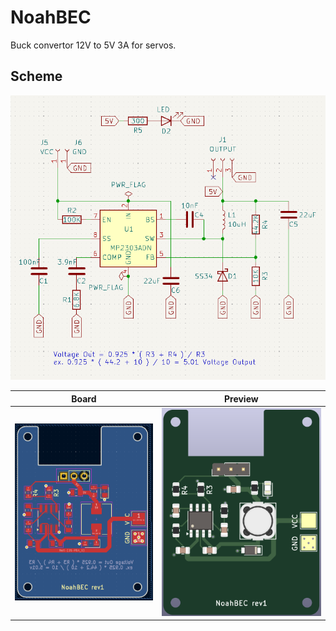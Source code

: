 # NoahBEC
Buck convertor 12V to 5V 3A for servos.

## Scheme
![](images/scheme.png)

Board | Preview 
-----|-----
![](images/board.png)|![](images/pcb.png)
